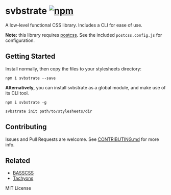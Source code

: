 # svbstrate [![npm](https://img.shields.io/npm/v/svbstrate.svg?maxAge=2592000)](https://www.npmjs.com/package/svbstrate)
A low-level functional CSS library. Includes a CLI for ease of use.

**Note:** this library requires [postcss](https://github.com/postcss/postcss). See the included `postcss.config.js` for configuration.

## Getting Started 
Install normally, then copy the files to your stylesheets directory:
```
npm i svbstrate --save
```
**Alternatively,** you can install svbstrate as a global module, and make use of its CLI tool.
```
npm i svbstrate -g

svbstrate init path/to/stylesheets/dir
```

## Contributing
Issues and Pull Requests are welcome. See [CONTRIBUTING.md](https://github.com/barrel/svbstrate/blob/master/CONTRIBUTING.md) for more info.

## Related
- [BASSCSS](http://www.basscss.com/)
- [Tachyons](http://tachyons.io/) 

MIT License
